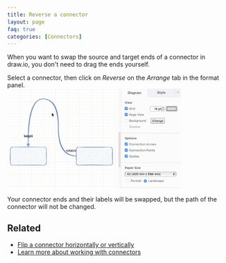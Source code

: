 ```yaml
---
title: Reverse a connector
layout: page
faq: true
categories: [Connectors]
---
```


When you want to swap the source and target ends of a connector in draw.io, you don't need to drag the ends yourself. 

Select a connector, then click on _Reverse_ on the _Arrange_ tab in the format panel. 
<br /><img src="/assets/img/blog/connector-reverse.gif" style="width=100%;max-width:400px;height:auto;" alt="Reverse a connector via the Arrange tab of the format panel">

Your connector ends and their labels will be swapped, but the path of the connector will not be changed. 

## Related

* [Flip a connector horizontally or vertically](/doc/faq/connector-flip.html)
* [Learn more about working with connectors](/doc/faq/connectors.html)
